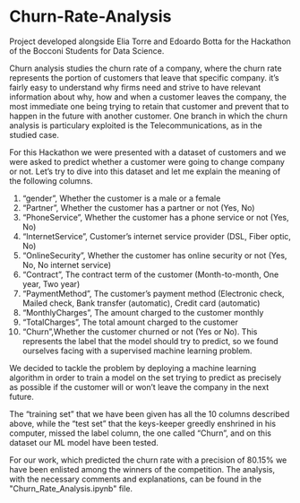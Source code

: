 # Churn-Rate-Analysis
Project developed alongside Elia Torre and Edoardo Botta for the Hackathon of the Bocconi Students for Data Science. 

Churn analysis studies the churn rate of a company, where the churn rate represents the portion of customers that leave that specific company.
it’s fairly easy to understand why firms need and strive to have relevant information about why, how and when a customer leaves the company, the most immediate one being trying to retain that customer and prevent that to happen in the future with another customer.
One branch in which the churn analysis is particulary exploited is the Telecommunications, as in the studied case.

For this Hackathon we were presented with a dataset of customers and we were asked to predict whether a customer were going to change company or not.
Let’s try to dive into this dataset and let me explain the meaning of the following columns.

1) “gender”, Whether the customer is a male or a female
2) “Partner”, Whether the customer has a partner or not (Yes, No)
3) “PhoneService”, Whether the customer has a phone service or not (Yes, No)
4) “InternetService”, Customer’s internet service provider (DSL, Fiber optic, No)
5) “OnlineSecurity”, Whether the customer has online security or not (Yes, No, No
internet service)
6) “Contract”, The contract term of the customer (Month-to-month, One year, Two year)
7) “PaymentMethod”, The customer’s payment method (Electronic check, Mailed check,
Bank transfer (automatic), Credit card (automatic)
8) “MonthlyCharges”, The amount charged to the customer monthly
9) “TotalCharges”, The total amount charged to the customer
10) “Churn”,Whether the customer churned or not (Yes or No). This represents the label
that the model should try to predict, so we found ourselves facing with a supervised
machine learning problem.

We decided to tackle the problem by deploying a machine learning algorithm in order to train a model on the set trying to predict as precisely as possible if the customer will or won’t leave the company in the next future.

The “training set” that we have been given has all the 10 columns described above, while the “test set” that the keys-keeper greedly enshrined in his computer, missed the label column, the one called “Churn”, and on this dataset our ML model have been tested.

For our work, which predicted the churn rate with a precision of 80.15% we have been enlisted among the winners of the competition.
The analysis, with the necessary comments and explanations, can be found in the "Churn_Rate_Analysis.ipynb" file.

